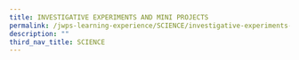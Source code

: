 ```yaml
---
title: INVESTIGATIVE EXPERIMENTS AND MINI PROJECTS
permalink: /jwps-learning-experience/SCIENCE/investigative-experiments-and-mini-projects
description: ""
third_nav_title: SCIENCE
---
```

